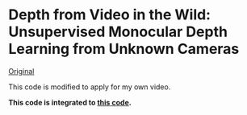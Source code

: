 # Depth from Video in the Wild: Unsupervised Monocular Depth Learning from Unknown Cameras

[Original](https://github.com/google-research/google-research/tree/master/depth_from_video_in_the_wild)

This code is modified to apply for my own video.

**This code is integrated to [this code](https://github.com/go125/struct2depth_eval).**
